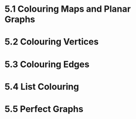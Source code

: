 # 5.1 Colouring Maps and Planar Graphs 

# 5.2 Colouring Vertices 

# 5.3 Colouring Edges 

# 5.4 List Colouring

# 5.5 Perfect Graphs 
